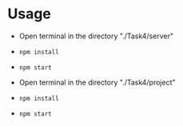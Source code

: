 # Usage
- Open terminal in the directory "./Task4/server"
- `npm install`
- `npm start`

- Open terminal in the directory "./Task4/project"
- `npm install`
- `npm start`